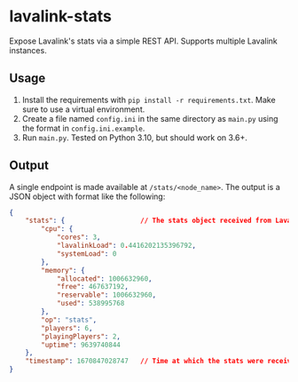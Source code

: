 lavalink-stats
=============

Expose Lavalink's stats via a simple REST API. Supports multiple Lavalink instances.

## Usage

1. Install the requirements with `pip install -r requirements.txt`. Make sure to use a virtual environment.
2. Create a file named `config.ini` in the same directory as `main.py` using the format in `config.ini.example`.
3. Run `main.py`. Tested on Python 3.10, but should work on 3.6+.

## Output

A single endpoint is made available at `/stats/<node_name>`. The output is a JSON object with format like the following:

```json
{
    "stats": {                   // The stats object received from Lavalink
        "cpu": {
            "cores": 3,
            "lavalinkLoad": 0.4416202135396792,
            "systemLoad": 0
        },
        "memory": {
            "allocated": 1006632960,
            "free": 467637192,
            "reservable": 1006632960,
            "used": 538995768
        },
        "op": "stats",
        "players": 6,
        "playingPlayers": 2,
        "uptime": 9639740844
    },
    "timestamp": 1670847028747   // Time at which the stats were received from Lavalink
}
```
